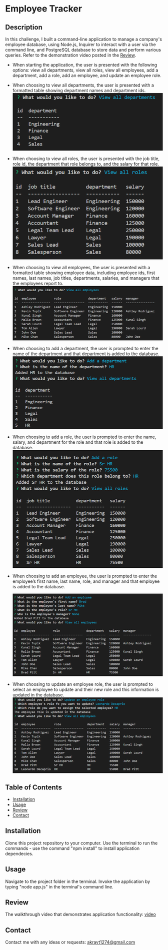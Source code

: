 # Employee Tracker

## Description
In this challenge, I built a command-line application to manage a company's employee database, using Node.js, Inquirer to interact with a user via the command line, and PostgreSQL database to store data and perform various queries. Refer to the demonstration video posted in the [Review](#review).

- When starting the application, the user is presented with the following options: view all departments, view all roles, view all employees, add a department, add a role, add an employee, and update an employee role.

- When choosing to view all departments, the user is presented with a formatted table showing department names and department ids.
    ![alt text](screenshots/image.png)

- When choosing to view all roles, the user is presented with the job title, role id, the department that role belongs to, and the salary for that role.
    ![alt text](screenshots/image-1.png)

- When choosing to view all employees, the user is presented with a formatted table showing employee data, including employee ids, first names, last names, job titles, departments, salaries, and managers that the employees report to.
    ![alt text](screenshots/image-2.png)

- When choosing to add a department, the user is prompted to enter the name of the department and that department is added to the database.
    ![alt text](screenshots/image-3.png)

- When choosing to add a role, the user is prompted to enter the name, salary, and department for the role and that role is added to the database.
    ![alt text](screenshots/image-4.png)

- When choosing to add an employee, the user is prompted to enter the employee’s first name, last name, role, and manager and that employee is added to the database.

    ![alt text](screenshots/image-5.png)

- When choosing to update an employee role, the user is prompted to select an employee to update and their new role and this information is updated in the database.
    ![alt text](screenshots/image-6.png)


## Table of Contents
* [Installation](#installation)
* [Usage](#usage)
* [Review](#review)
* [Contact](#contact)

## Installation
Clone this project repository to your computer. 
Use the terminal to run the commands - use the command "npm install" to install application dependecies. 

## Usage
Navigate to the project folder in the terminal. 
Invoke the application by typing "node app.js" in the terminal's command line. 

## Review
The walkthrough video that demonstrates application functionality: [video](https://drive.google.com/file/d/1hkolbZtV-snBXK4h45uq6XG7-omolXhu/view)

## Contact
Contact me with any ideas or requests: akravt1274@gmail.com
